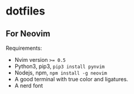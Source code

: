 # dotfiles

## For Neovim
Requirements: 
* Nvim version `>= 0.5`
* Python3, pip3, `pip3 install pynvim`
* Nodejs, npm, `npm install -g neovim`
* A good terminal with true color and ligatures.
* A nerd font
